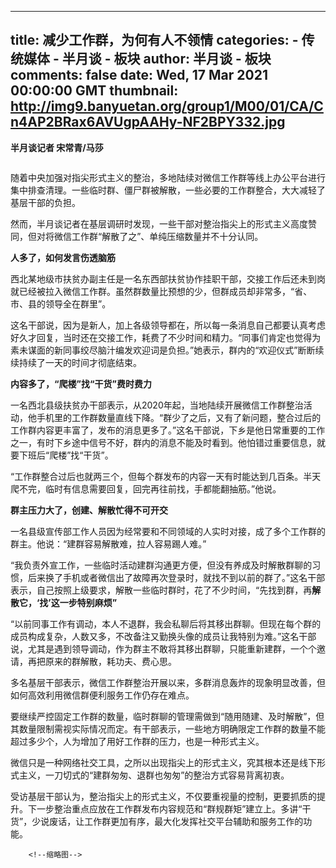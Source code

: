 
---
title: 减少工作群，为何有人不领情
categories: 
    - 传统媒体
    - 半月谈 - 板块
author: 半月谈 - 板块
comments: false
date: Wed, 17 Mar 2021 00:00:00 GMT
thumbnail: http://img9.banyuetan.org/group1/M00/01/CA/Cn4AP2BRax6AVUgpAAHy-NF2BPY332.jpg
---

<div>   
<p><strong>半月谈记者 宋常青/马莎</strong></p>
  <p style="text-align: center;"><strong><img src="http://img9.banyuetan.org/group1/M00/01/CA/Cn4AP2BRax6AVUgpAAHy-NF2BPY332.jpg" title alt referrerpolicy="no-referrer"></strong></p>
  <p>随着中央加强对指尖形式主义的整治，多地陆续对微信工作群等线上办公平台进行集中排查清理。一些临时群、僵尸群被解散，一些必要的工作群整合，大大减轻了基层干部的负担。</p>
  <p>然而，半月谈记者在基层调研时发现，一些干部对整治指尖上的形式主义高度赞同，但对将微信工作群“解散了之”、单纯压缩数量并不十分认同。</p>
  <p><strong>人多了，如何发言伤透脑筋</strong></p>
  <p>西北某地级市扶贫办副主任是一名东西部扶贫协作挂职干部，交接工作后还未到岗就已经被拉入微信工作群。虽然群数量比预想的少，但群成员却非常多，“省、市、县的领导全在群里”。</p>
  <p>这名干部说，因为是新人，加上各级领导都在，所以每一条消息自己都要认真考虑好久才回复，当时还在交接工作，耗费了不少时间和精力。“同事们肯定也觉得为素未谋面的新同事绞尽脑汁编发欢迎词是负担。”她表示，群内的“欢迎仪式”断断续续持续了一天的时间才彻底结束。</p>
  <p><strong>内容多了，“爬楼”找“干货”费时费力</strong></p>
  <p>一名西北县级扶贫办干部表示，从2020年起，当地陆续开展微信工作群整治活动，他手机里的工作群数量直线下降。“群少了之后，又有了新问题，整合过后的工作群内容更丰富了，发布的消息更多了。”这名干部说，下乡是他日常重要的工作之一，有时下乡途中信号不好，群内的消息不能及时看到。他怕错过重要信息，就要下班后“爬楼”找“干货”。</p>
  <p>“工作群整合过后也就两三个，但每个群发布的内容一天有时能达到几百条。半天爬不完，临时有信息需要回复，回完再往前找，手都能翻抽筋。”他说。</p>
  <p><strong>群主压力大了，创建、解散忙得不可开交</strong></p>
  <p>一名县级宣传部工作人员因为经常要和不同领域的人实时对接，成了多个工作群的群主。他说：“建群容易解散难，拉人容易踢人难。”</p>
  <p>“我负责外宣工作，一些临时活动建群沟通更方便，但没有养成及时解散群聊的习惯，后来换了手机或者微信出了故障再次登录时，就找不到以前的群了。”这名干部表示，自己按照上级要求，解散一些临时群时，花了不少时间，“先找到群，再<strong>解散它，‘找’这一步特别麻烦”</strong></p>
  <p>“以前同事工作有调动，本人不退群，我会私聊后将其移出群聊。但现在每个群的成员构成复杂，人数又多，不改备注又勤换头像的成员让我特别为难。”这名干部说，尤其是遇到领导调动，作为群主不敢将其移出群聊，只能重新建群，一个个邀请，再把原来的群解散，耗功夫、费心思。</p>
  <p>多名基层干部表示，微信工作群整治开展以来，多群消息轰炸的现象明显改善，但如何高效利用微信群便利服务工作仍存在难点。</p>
  <p>要继续严控固定工作群的数量，临时群聊的管理需做到“随用随建、及时解散”，但其数量限制需视实际情况而定。有干部表示，一些地方明确限定工作群的数量不能超过多少个，人为增加了用好工作群的压力，也是一种形式主义。</p>
  <p>微信只是一种网络社交工具，之所以出现指尖上的形式主义，究其根本还是线下形式主义，一刀切式的“建群匆匆、退群也匆匆”的整治方式容易背离初衷。</p>
  <p>受访基层干部认为，整治指尖上的形式主义，不仅要重视量的控制，更要抓质的提升。下一步整治重点应放在工作群发布内容规范和“群规群矩”建立上。多讲“干货”，少说废话，让工作群更加有序，最大化发挥社交平台辅助和服务工作的功能。</p>
  <p></p>
 
        <!--缩略图-->
              
</div>
            